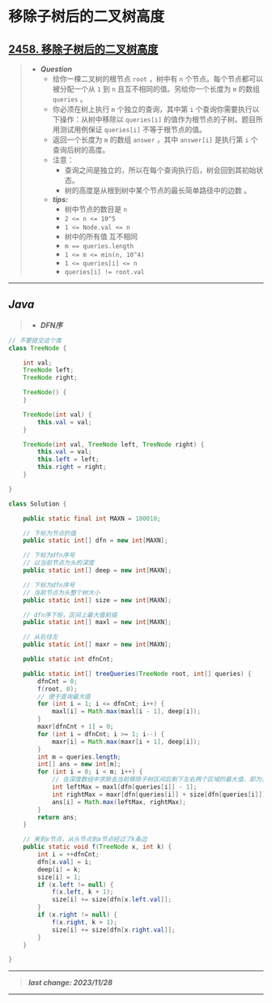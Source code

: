 # 移除子树后的二叉树高度

## [2458. 移除子树后的二叉树高度](https://leetcode.cn/problems/height-of-binary-tree-after-subtree-removal-queries/)

> - ***Question***
>   - 给你一棵二叉树的根节点 `root` ，树中有 `n` 个节点。每个节点都可以被分配一个从 `1` 到 `n` 且互不相同的值。另给你一个长度为 `m` 的数组 `queries` 。
>   - 你必须在树上执行 `m` 个独立的查询，其中第 `i` 个查询你需要执行以下操作：从树中移除以 `queries[i]` 的值作为根节点的子树。题目所用测试用例保证 `queries[i]` 不等于根节点的值。
>   - 返回一个长度为 `m` 的数组 `answer` ，其中 `answer[i]` 是执行第 `i` 个查询后树的高度。
>   - 注意：
>     - 查询之间是独立的，所以在每个查询执行后，树会回到其初始状态。
>     - 树的高度是从根到树中某个节点的最长简单路径中的边数 。
>   - ***tips:***
>     - 树中节点的数目是 `n`
>     - `2 <= n <= 10^5`
>     - `1 <= Node.val <= n`
>     - 树中的所有值 互不相同
>     - `m == queries.length`
>     - `1 <= m <= min(n, 10^4)`
>     - `1 <= queries[i] <= n`
>     - `queries[i] != root.val`

---

## *Java*

> - ***DFN序***

```java
// 不要提交这个类
class TreeNode {

    int val;
    TreeNode left;
    TreeNode right;

    TreeNode() {
    }

    TreeNode(int val) {
        this.val = val;
    }

    TreeNode(int val, TreeNode left, TreeNode right) {
        this.val = val;
        this.left = left;
        this.right = right;
    }

}

class Solution {

    public static final int MAXN = 100010;

    // 下标为节点的值
    public static int[] dfn = new int[MAXN];

    // 下标为dfn序号
    // 以当前节点为头的深度
    public static int[] deep = new int[MAXN];

    // 下标为dfn序号
    // 当前节点为头整个树大小
    public static int[] size = new int[MAXN];

    // dfn序下标，区间上最大值前缀
    public static int[] maxl = new int[MAXN];

    // 从右往左
    public static int[] maxr = new int[MAXN];

    public static int dfnCnt;

    public static int[] treeQueries(TreeNode root, int[] queries) {
        dfnCnt = 0;
        f(root, 0);
        // 便于查询最大值
        for (int i = 1; i <= dfnCnt; i++) {
            maxl[i] = Math.max(maxl[i - 1], deep[i]);
        }
        maxr[dfnCnt + 1] = 0;
        for (int i = dfnCnt; i >= 1; i--) {
            maxr[i] = Math.max(maxr[i + 1], deep[i]);
        }
        int m = queries.length;
        int[] ans = new int[m];
        for (int i = 0; i < m; i++) {
            // 在深度数组中求除去当前移除子树区间后剩下左右两个区域的最大值，即为当前查询移除树后的最大深度
            int leftMax = maxl[dfn[queries[i]] - 1];
            int rightMax = maxr[dfn[queries[i]] + size[dfn[queries[i]]]];
            ans[i] = Math.max(leftMax, rightMax);
        }
        return ans;
    }

    // 来到x节点，从头节点到x节点经过了k条边
    public static void f(TreeNode x, int k) {
        int i = ++dfnCnt;
        dfn[x.val] = i;
        deep[i] = k;
        size[i] = 1;
        if (x.left != null) {
            f(x.left, k + 1);
            size[i] += size[dfn[x.left.val]];
        }
        if (x.right != null) {
            f(x.right, k + 1);
            size[i] += size[dfn[x.right.val]];
        }
    }

}
```

---

> ***last change: 2023/11/28***

---

